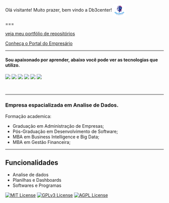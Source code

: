 Olá visitante! Muito prazer, bem vindo a Db3center! <img align="center" width="40px" src="https://github.com/Db3center/db3/blob/Db3center/logo.png">

===

<a href="https://github.com/Db3center?tab=repositories"> veja meu portfólio de repositórios</a>

<a href="https://www.db3host.com" target="_blank"><span> Conheça o Portal do Empresário</span></a>

---
#### Sou apaixonado por aprender, abaixo você pode ver as tecnologias que utilizo.
<div style="display: inline_block">
  <img align="center" src="https://img.shields.io/badge/Visual_Studio-5C2D91?style=for-the-badge&logo=visual%20studio&logoColor=white">
  <img align="center" src="https://img.shields.io/badge/Django-092E20?style=for-the-badge&logo=django&logoColor=green">
  <img align="center" src="https://img.shields.io/badge/Python-FFD43B?style=for-the-badge&logo=python&logoColor=blue">
  <img align="center" src="https://img.shields.io/badge/Numpy-777BB4?style=for-the-badge&logo=numpy&logoColor=white">
  <img align="center" src="https://img.shields.io/badge/Microsoft_Excel-217346?style=for-the-badge&logo=microsoft-excel&logoColor=white">
  <img align="center" src="https://img.shields.io/badge/GitHub-100000?style=for-the-badge&logo=github&logoColor=white">
</div>
<br />
<br />

***
### Empresa espacializada em Analise de Dados.
Formação academica:
- Graduação em Administração de Empresas;
- Pós-Graduação em Desenvolvimento de Software;
- MBA em Business Intelligence e Big Data;
- MBA em Gestão Financeira;
***

## Funcionalidades
- Analise de dados
- Planilhas e Dashboards
- Softwares e Programas


[![MIT License](https://img.shields.io/badge/License-MIT-green.svg)](https://choosealicense.com/licenses/mit/)
[![GPLv3 License](https://img.shields.io/badge/License-GPL%20v3-yellow.svg)](https://opensource.org/licenses/)
[![AGPL License](https://img.shields.io/badge/license-AGPL-blue.svg)](http://www.gnu.org/licenses/agpl-3.0)

